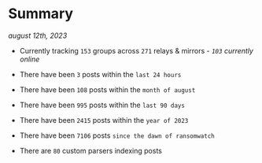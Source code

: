 
# Summary
_august 12th, 2023_

- Currently tracking `153` groups across `271` relays & mirrors - _`103` currently online_

- There have been `3` posts within the `last 24 hours`

- There have been `108` posts within the `month of august`

- There have been `995` posts within the `last 90 days`

- There have been `2415` posts within the `year of 2023`

- There have been `7106` posts `since the dawn of ransomwatch`

- There are `80` custom parsers indexing posts
